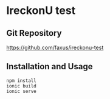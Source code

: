# IreckonU test

## Git Repository
https://github.com/faxus/ireckonu-test

## Installation and Usage

```
npm install
ionic build
ionic serve
```


